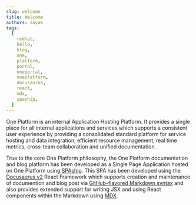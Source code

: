 ```yaml
---
slug: welcome
title: Welcome
authors: sayak
tags:
  [
    redhat,
    hello,
    blog,
    one,
    platform,
    portal,
    oneportal,
    oneplatform,
    docusaurus,
    react,
    mdx,
    spaship,
  ]
---
```


One Platform is an internal Application Hosting Platform. It provides a single place for all internal applications and services which supports a consistent user experience by providing a consolidated standard platform for service hosting and data integration, efficient resource management, real time metrics, cross-team collaboration and unified documentation.

<!--truncate-->

True to the core One Platform philosophy, the One Platform documentation and blog platform has been developed as a Single Page Application hosted on One Platform using [SPAship](https://spaship.io). This SPA has been developed using the [Docusaurus v2](https://v2.docusaurus.io/) React Framework which supports creation and maintenance of documention and blog post via [GitHub-flavored Markdown syntax](https://github.github.com/gfm/) and also provides extended support for writing JSX and using React components within the Markdown using [MDX](https://mdxjs.com/).
